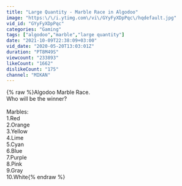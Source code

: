 ```yaml
---
title: "Large Quantity - Marble Race in Algodoo"
image: "https:\/\/i.ytimg.com\/vi\/GYyFyXDpPqc\/hqdefault.jpg"
vid_id: "GYyFyXDpPqc"
categories: "Gaming"
tags: ["algodoo","marble","large quantity"]
date: "2021-10-09T22:38:09+03:00"
vid_date: "2020-05-20T13:03:01Z"
duration: "PT8M49S"
viewcount: "233893"
likeCount: "1662"
dislikeCount: "175"
channel: "MIKAN"
---
```

{% raw %}Algodoo Marble Race.<br />Who will be the winner?<br /><br />Marbles:<br />1.Red<br />2.Orange<br />3.Yellow<br />4.Lime<br />5.Cyan<br />6.Blue<br />7.Purple<br />8.Pink<br />9.Gray<br />10.White{% endraw %}

